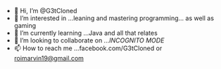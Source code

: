 - 👋 Hi, I’m @G3tCloned
- 👀 I’m interested in ...leaning and mastering programming... as well as gaming
- 🌱 I’m currently learning ...Java and all that relates
- 💞️ I’m looking to collaborate on ...*INCOGNITO MODE*
- 📫 How to reach me ...facebook.com/G3tCloned or roimarvin19@gmail.com

<!---
G3tCloned/G3tCloned is a ✨ special ✨ repository because its `README.md` (this file) appears on your GitHub profile.
You can click the Preview link to take a look at your changes.
--->
